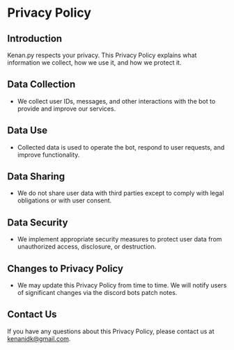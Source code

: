 # Privacy Policy

## Introduction
Kenan.py respects your privacy. This Privacy Policy explains what information we collect, how we use it, and how we protect it.

## Data Collection
- We collect user IDs, messages, and other interactions with the bot to provide and improve our services.

## Data Use
- Collected data is used to operate the bot, respond to user requests, and improve functionality.

## Data Sharing
- We do not share user data with third parties except to comply with legal obligations or with user consent.

## Data Security
- We implement appropriate security measures to protect user data from unauthorized access, disclosure, or destruction.

## Changes to Privacy Policy
- We may update this Privacy Policy from time to time. We will notify users of significant changes via the discord bots patch notes.

## Contact Us
If you have any questions about this Privacy Policy, please contact us at kenanidk@gmail.com.
